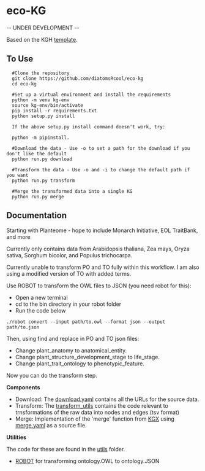 eco-KG
================================================
-- UNDER DEVELOPMENT --

Based on the KGH [template](https://github.com/Knowledge-Graph-Hub/kg-dtm-template/generate). 

To Use
------------------------------------------------

```
  #Clone the repository
  git clone https://github.com/diatomsRcool/eco-kg
  cd eco-kg
  
  #Set up a virtual environment and install the requirements
  python -m venv kg-env
  source kg-env/bin/activate
  pip install -r requirements.txt
  python setup.py install
  
  If the above setup.py install command doesn't work, try:
  
  python -m pipinstall.
  
  #Download the data - Use -o to set a path for the download if you don't like the default
  python run.py download
  
  #Transform the data - Use -o and -i to change the default path if you want
  python run.py transform
  
  #Merge the transformed data into a single KG
  python run.py merge
```

Documentation
------------------------------------------------

Starting with Planteome - hope to include Monarch Initiative, EOL TraitBank, and more

Currently only contains data from Arabidopsis thaliana, Zea mays, Oryza sativa, Sorghum bicolor, and Populus trichocarpa.

Currently unable to transform PO and TO fully within this workflow. I am also using a modified version of TO with added terms.

Use ROBOT to transform the OWL files to JSON (you need robot for this):
* Open a new terminal
* cd to the bin directory in your robot folder
* Run the code below

```
./robot convert --input path/to.owl --format json --output path/to.json
```
Then, using find and replace in PO and TO json files:
* Change plant_anatomy to anatomical_entity. 
* Change plant_structure_development_stage to life_stage. 
* Change plant_trait_ontology to phenotypic_feature.

Now you can do the transform step.

**Components**

- Download: The [download.yaml](download.yaml) contains all the URLs for the source data.
- Transform: The [transform_utils](project_name/transform_utils) contains the code relevant to trnsformations of the raw data into nodes and edges (tsv format)
- Merge: Implementation of the 'merge' function from [KGX](https://github.com/biolink/kgx) using [merge.yaml](merge.yaml) as a source file.

**Utilities**

The code for these are found in the [utils](project_name/utils) folder.

- [ROBOT](https://github.com/ontodev/robot) for transforming ontology.OWL to ontology.JSON
